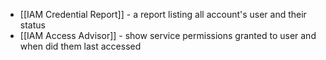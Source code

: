 - [[IAM Credential Report]] - a report listing all account's user and their status
- [[IAM Access Advisor]] - show service permissions granted to user and when did them last accessed